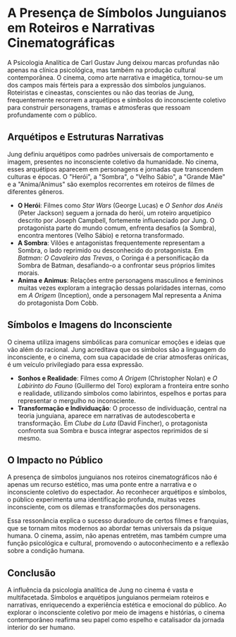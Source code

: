# A Presença de Símbolos Junguianos em Roteiros e Narrativas Cinematográficas

A Psicologia Analítica de Carl Gustav Jung deixou marcas profundas não apenas na clínica psicológica, mas também na produção cultural contemporânea. O cinema, como arte narrativa e imagética, tornou-se um dos campos mais férteis para a expressão dos símbolos junguianos. Roteiristas e cineastas, conscientes ou não das teorias de Jung, frequentemente recorrem a arquétipos e símbolos do inconsciente coletivo para construir personagens, tramas e atmosferas que ressoam profundamente com o público.

## Arquétipos e Estruturas Narrativas

Jung definiu arquétipos como padrões universais de comportamento e imagem, presentes no inconsciente coletivo da humanidade. No cinema, esses arquétipos aparecem em personagens e jornadas que transcendem culturas e épocas. O "Herói", a "Sombra", o "Velho Sábio", a "Grande Mãe" e a "Anima/Animus" são exemplos recorrentes em roteiros de filmes de diferentes gêneros.

- **O Herói**: Filmes como *Star Wars* (George Lucas) e *O Senhor dos Anéis* (Peter Jackson) seguem a jornada do herói, um roteiro arquetípico descrito por Joseph Campbell, fortemente influenciado por Jung. O protagonista parte do mundo comum, enfrenta desafios (a Sombra), encontra mentores (Velho Sábio) e retorna transformado.
- **A Sombra**: Vilões e antagonistas frequentemente representam a Sombra, o lado reprimido ou desconhecido do protagonista. Em *Batman: O Cavaleiro das Trevas*, o Coringa é a personificação da Sombra de Batman, desafiando-o a confrontar seus próprios limites morais.
- **Anima e Animus**: Relações entre personagens masculinos e femininos muitas vezes exploram a integração dessas polaridades internas, como em *A Origem* (Inception), onde a personagem Mal representa a Anima do protagonista Dom Cobb.

## Símbolos e Imagens do Inconsciente

O cinema utiliza imagens simbólicas para comunicar emoções e ideias que vão além do racional. Jung acreditava que os símbolos são a linguagem do inconsciente, e o cinema, com sua capacidade de criar atmosferas oníricas, é um veículo privilegiado para essa expressão.

- **Sonhos e Realidade**: Filmes como *A Origem* (Christopher Nolan) e *O Labirinto do Fauno* (Guillermo del Toro) exploram a fronteira entre sonho e realidade, utilizando símbolos como labirintos, espelhos e portas para representar o mergulho no inconsciente.
- **Transformação e Individuação**: O processo de individuação, central na teoria junguiana, aparece em narrativas de autodescoberta e transformação. Em *Clube da Luta* (David Fincher), o protagonista confronta sua Sombra e busca integrar aspectos reprimidos de si mesmo.

## O Impacto no Público

A presença de símbolos junguianos nos roteiros cinematográficos não é apenas um recurso estético, mas uma ponte entre a narrativa e o inconsciente coletivo do espectador. Ao reconhecer arquétipos e símbolos, o público experimenta uma identificação profunda, muitas vezes inconsciente, com os dilemas e transformações dos personagens.

Essa ressonância explica o sucesso duradouro de certos filmes e franquias, que se tornam mitos modernos ao abordar temas universais da psique humana. O cinema, assim, não apenas entretém, mas também cumpre uma função psicológica e cultural, promovendo o autoconhecimento e a reflexão sobre a condição humana.

## Conclusão

A influência da psicologia analítica de Jung no cinema é vasta e multifacetada. Símbolos e arquétipos junguianos permeiam roteiros e narrativas, enriquecendo a experiência estética e emocional do público. Ao explorar o inconsciente coletivo por meio de imagens e histórias, o cinema contemporâneo reafirma seu papel como espelho e catalisador da jornada interior do ser humano.